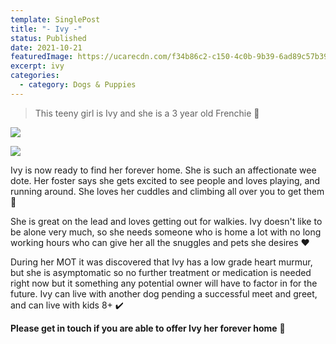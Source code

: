 ```yaml
---
template: SinglePost
title: "- Ivy -"
status: Published
date: 2021-10-21
featuredImage: https://ucarecdn.com/f34b86c2-c150-4c0b-9b39-6ad89c57b392/-/crop/663x465/141,112/-/preview/
excerpt: ivy
categories:
  - category: Dogs & Puppies
---
```

> This teeny girl is Ivy and she is a 3 year old Frenchie 🥰

![](https://ucarecdn.com/088842ab-b613-40e3-8015-c0411cb970e5/)

![](https://ucarecdn.com/4d72626e-42b2-4048-897f-192cf902f137/)

Ivy is now ready to find her forever home. She is such an affectionate wee dote. Her foster says she gets excited to see people and loves playing, and running around. She loves her cuddles and climbing all over you to get them 🤗

She is great on the lead and loves getting out for walkies. Ivy doesn't like to be alone very much, so she needs someone who is home a lot with no long working hours who can give her all the snuggles and pets she desires ❤️

During her MOT it was discovered that Ivy has a low grade heart murmur, but she is asymptomatic so no further treatment or medication is needed right now but it something any potential owner will have to factor in for the future. Ivy can live with another dog pending a successful meet and greet, and can live with kids 8+ ✔️

**Please get in touch if you are able to offer Ivy her forever home** 🏡